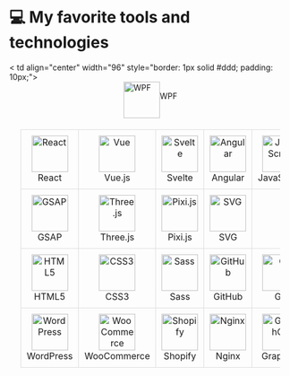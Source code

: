 

# 💻 My favorite tools and technologies
<div style="display: flex; align-items: flex-start; justify-content: center; flex-wrap: wrap;">
    <table align="center" style="border-collapse: collapse; margin: 20px;">
        <tr>
            <td align="center" width="96" style="border: 1px solid #ddd; padding: 10px;">
                <img src="https://techstack-generator.vercel.app/react-icon.svg" alt="React" width="65" height="65" /><br>React
            </td>
            <td align="center" width="96" style="border: 1px solid #ddd; padding: 10px;">
                <img src="https://skillicons.dev/icons?i=vue" alt="Vue" width="65" height="65" /><br>Vue.js
            </td>
            <td align="center" width="96" style="border: 1px solid #ddd; padding: 10px;">
                <img src="https://skillicons.dev/icons?i=svelte" alt="Svelte" width="65" height="65" /><br>Svelte
            </td>
            <td align="center" width="96" style="border: 1px solid #ddd; padding: 10px;">
                <img src="https://skillicons.dev/icons?i=angular" alt="Angular" width="65" height="65" /><br>Angular
            </td>
            <td align="center" width="96" style="border: 1px solid #ddd; padding: 10px;">
                <img src="https://skillicons.dev/icons?i=javascript" alt="JavaScript" width="65" height="65" /><br>JavaScript
            </td>
            <td align="center" width="96" style="border: 1px solid #ddd; padding: 10px;">
                <img src="https://techstack-generator.vercel.app/ts-icon.svg" alt="TypeScript" width="65" height="65" /><br>TypeScript
            </td>
            <td align="center" width="96" style="border: 1px solid #ddd; padding: 10px;">
                <img src="https://skillicons.dev/icons?i=python" alt="Python" width="65" height="65" /><br>Python
            </td>
            <td align="center" width="96" style="border: 1px solid #ddd; padding: 10px;">
                <img src="https://skillicons.dev/icons?i=mui" alt="MUI" width="65" height="65" /><br>MUI
            </td>
            <td align="center" width="96" style="border: 1px solid #ddd; padding: 10px;">
                <img src="https://skillicons.dev/icons?i=laravel" alt="Laravel" width="65" height="65" /><br>Laravel
            </td>
        </tr>
        <tr>
            <td align="center" width="96" style="border: 1px solid #ddd; padding: 10px;">
                <img src="https://avatars.githubusercontent.com/u/2386673?s=48&v=4" alt="GSAP" width="65" height="65" /><br>GSAP
            </td>
            <td align="center" width="96" style="border: 1px solid #ddd; padding: 10px;">
                <img src="https://skillicons.dev/icons?i=threejs" alt="Three.js" width="65" height="65" /><br>Three.js
            </td>
            <td align="center" width="96" style="border: 1px solid #ddd; padding: 10px;">
                <img src="https://avatars.githubusercontent.com/u/5406849?s=200&v=4" alt="Pixi.js" width="65" height="65" /><br>Pixi.js
            </td>
            <td align="center" width="96" style="border: 1px solid #ddd; padding: 10px;">
                <img src="https://skillicons.dev/icons?i=svg" alt="SVG" width="65" height="65" /><br>SVG
            </td>
        </tr>
        <tr>
            < td align="center" width="96" style="border: 1px solid #ddd; padding: 10px;">
                <img src="https://encrypted-tbn0.gstatic.com/images?q=tbn:ANd9GcTKuRFFMpeNkGHpjYBTvqo-bEUn264_Tbnkaull_xaH4aFde5buYBeH1k-jmpfndLgnZRE&usqp=CAU" alt="WPF" width="65" height="65" /><br>WPF
            </td>
            <td align="center" width="96" style="border: 1px solid #ddd; padding: 10px;">
                <img src="https://skillicons.dev/icons?i=html" alt="HTML5" width="65" height="65" /><br>HTML5
            </td>
            <td align="center" width="96" style="border: 1px solid #ddd; padding: 10px;">
                <img src="https://skillicons.dev/icons?i=css" alt="CSS3" width="65" height="65" /><br>CSS3
            </td>
            <td align="center" width="96" style="border: 1px solid #ddd; padding: 10px;">
                <img src="https://skillicons.dev/icons?i=sass" alt="Sass" width="65" height="65" /><br>Sass
            </td>
            <td align="center" width="96" style="border: 1px solid #ddd; padding: 10px;">
                <img src="https://skillicons.dev/icons?i=github" alt="GitHub" width="65" height="65" /><br>GitHub
            </td>
            <td align="center" width="96" style="border: 1px solid #ddd; padding: 10px;">
                <img src="https://skillicons.dev/icons?i=git" alt="Git" width="65" height="65" /><br>Git
            </td>
            <td align="center" width="96" style="border: 1px solid #ddd; padding: 10px;">
                <img src="https://skillicons.dev/icons?i=vscode" alt="VS Code" width="65" height="65" /><br>VS Code
            </td>
            <td align="center" width="96" style="border: 1px solid #ddd; padding: 10px;">
                <img src="https://skillicons.dev/icons?i=webpack" alt="Webpack" width="65" height="65" /><br>Webpack
            </td>
        </tr>
        <tr>
            <td align="center" width="96" style="border: 1px solid #ddd; padding: 10px;">
                <img src="https://skillicons.dev/icons?i=wordpress" alt="WordPress" width="65" height="65" /><br>WordPress
            </td>
            <td align="center" width="96" style="border: 1px solid #ddd; padding: 10px;">
                <img src="https://www.shareicon.net/data/128x128/2015/09/25/107059_development_512x512.png" alt="WooCommerce" width="65" height="65" /><br>WooCommerce
            </td>
            <td align="center" width="96" style="border: 1px solid #ddd; padding: 10px;">
                <img src="https://www.svgrepo.com/show/303503/shopify-logo.svg" alt="Shopify" width="65" height="65" /><br>Shopify
            </td>
            <td align="center" width="96" style="border: 1px solid #ddd; padding: 10px;">
                <img src="https://skillicons.dev/icons?i=nginx" alt="Nginx" width="65" height="65" /><br>Nginx
            </td>
            <td align="center" width="96" style="border: 1px solid #ddd; padding: 10px;">
                <img src="https://skillicons.dev/icons?i=graphql" alt="GraphQL" width="65" height="65" /><br>GraphQL
            </td>
            <td align="center" width="96" style="border: 1px solid #ddd; padding: 10 ```html
                <img src="https://skillicons.dev/icons?i=postman" alt="Postman" width="65" height="65" /><br>Postman
            </td>
        </tr>
    </table>
</div>
